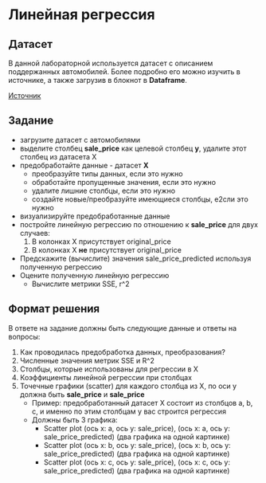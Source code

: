 # Линейная регрессия

## Датасет

В данной лабораторной используется датасет с описанием поддержанных автомобилей. 
Более подробно его можно изучить в источнике, а также загрузив в блокнот в **Dataframe**.

[Источник](https://www.kaggle.com/datasets/vrajesh0sharma7/used-car-price-prediction)



## Задание

- загрузите датасет с автомобилями
- выделите столбец **sale_price** как целевой столбец **y**,
удалите этот столбец из датасета X
- предобработайте данные - датасет **X**
  - преобразуйте типы данных, если это нужно
  - обработайте пропущенные значения, если это нужно
  - удалите лишние столбцы, если это нужно
  - создайте новые/преобразуйте имеющиеся столбцы, е2сли это нужно
- визуализируйте предобработанные данные
- постройте линейную регрессию по отношению к **sale_price** для двух случаев: 
  1. В колонках X присутствует original_price
  2. В колонках X **не** присутствует original_price
- Предскажите (вычислите) значения sale_price_predicted используя полученную регрессию
- Оцените полученную линейную регрессию
  - Вычислите метрики SSE,  r^2

## Формат решения
В ответе на задание должны быть следующие данные и ответы на вопросы:
1. Как проводилась предобработка данных, преобразования?
2. Численные значения метрик SSE и R^2
3. Столбцы, которые использованы для регрессии в X
4. Коэффициенты линейной регрессии при столбцах
5. Точечные графики (scatter) для каждого столбца из X, 
по оси y должна быть **sale_price** и **sale_price**
   - Пример: предобработанный датасет X состоит из столбцов a, b, c, и именно по этим столбцам у вас строится регрессия
   - Должны быть 3 графика:
     - Scatter plot (ось x: a, ось y: sale_price), (ось x: a, ось y: sale_price_predicted) (два графика на одной картинке)
     - Scatter plot (ось x: b, ось y: sale_price), (ось x: b, ось y: sale_price_predicted) (два графика на одной картинке)
     - Scatter plot (ось x: c, ось y: sale_price), (ось x: c, ось y: sale_price_predicted) (два графика на одной картинке)
     
